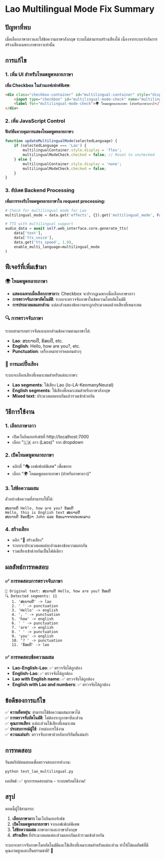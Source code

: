 # Lao Multilingual Mode Fix Summary

## ปัญหาที่พบ

เมื่อเลือกภาษาลาวและใส่ข้อความภาษาอังกฤษ ระบบไม่สามารถสร้างเสียงได้ เนื่องจากระบบจำกัดการสร้างเสียงเฉพาะภาษาลาวเท่านั้น

## การแก้ไข

### 1. เพิ่ม UI สำหรับโหมดพูดหลายภาษา

**เพิ่ม Checkbox ในส่วนเอฟเฟกต์พิเศษ:**
```html
<div class="checkbox-container" id="multilingual-container" style="display: none;">
    <input type="checkbox" id="multilingual-mode-check" name="multilingual_mode">
    <label for="multilingual-mode-check">🌍 โหมดพูดหลายภาษา (สำหรับภาษาลาว)</label>
</div>
```

### 2. เพิ่ม JavaScript Control

**ฟังก์ชันควบคุมการแสดงโหมดพูดหลายภาษา:**
```javascript
function updateMultilingualMode(selectedLanguage) {
    if (selectedLanguage === 'Lao') {
        multilingualContainer.style.display = 'flex';
        multilingualModeCheck.checked = false; // Reset to unchecked
    } else {
        multilingualContainer.style.display = 'none';
        multilingualModeCheck.checked = false;
    }
}
```

### 3. อัปเดต Backend Processing

**เพิ่มการรองรับโหมดพูดหลายภาษาใน request processing:**
```python
# Check for multilingual mode for Lao
multilingual_mode = data.get('effects', {}).get('multilingual_mode', False)

# TTS with multilingual support
audio_data = await self.web_interface.core.generate_tts(
    data['text'], 
    data['tts_voice'],
    data.get('tts_speed', 1.0),
    enable_multi_language=multilingual_mode
)
```

## ฟีเจอร์ที่เพิ่มเข้ามา

### 🌍 โหมดพูดหลายภาษา
- **แสดงเฉพาะเมื่อเลือกภาษาลาว**: Checkbox จะปรากฏเฉพาะเมื่อเลือกภาษาลาว
- **การตรวจจับภาษาอัตโนมัติ**: ระบบจะตรวจจับภาษาในข้อความโดยอัตโนมัติ
- **การประมวลผลแยกส่วน**: แต่ละส่วนของข้อความจะถูกประมวลผลด้วยเสียงที่เหมาะสม

### 🔍 การตรวจจับภาษา
ระบบสามารถตรวจจับและแยกส่วนข้อความตามภาษาได้:
- **Lao**: ສະບາຍດີ, ຂ້ອຍດີ, etc.
- **English**: Hello, how are you?, etc.
- **Punctuation**: เครื่องหมายวรรคตอนต่างๆ

### 🎤 การแมปปิ้งเสียง
ระบบจะเลือกเสียงที่เหมาะสมสำหรับแต่ละภาษา:
- **Lao segments**: ใช้เสียง Lao (lo-LA-KeomanyNeural)
- **English segments**: ใช้เสียงที่เหมาะสมสำหรับภาษาอังกฤษ
- **Mixed text**: ประมวลผลแยกกันแล้วรวมเข้าด้วยกัน

## วิธีการใช้งาน

### 1. เลือกภาษาลาว
- เปิดเว็บอินเทอร์เฟซที่ http://localhost:7000
- เลือก "🇱🇦 ลาว (Laos)" จาก dropdown

### 2. เปิดโหมดพูดหลายภาษา
- คลิกที่ "🎭 เอฟเฟกต์พิเศษ" เพื่อขยาย
- เลือก "🌍 โหมดพูดหลายภาษา (สำหรับภาษาลาว)"

### 3. ใส่ข้อความผสม
ตัวอย่างข้อความที่สามารถใช้ได้:
```
ສະບາຍດີ Hello, how are you? ຂ້ອຍດີ
Hello, this is English text ສະບາຍດີ
ສະບາຍດີ ຂ້ອຍຊື່ວ່າ John ແລະ ຂ້ອຍມາຈາກປະເທດລາວ
```

### 4. สร้างเสียง
- คลิก "🚀 สร้างเสียง"
- ระบบจะประมวลผลแต่ละส่วนของข้อความแยกกัน
- รวมเสียงเข้าด้วยกันเป็นไฟล์เดียว

## ผลลัพธ์การทดสอบ

### ✅ การทดสอบการตรวจจับภาษา
```
📝 Original text: ສະບາຍດີ Hello, how are you? ຂ້ອຍດີ
🔍 Detected segments: 11
   1. 'ສະບາຍດີ' -> lao
   2. ' ' -> punctuation
   3. 'Hello' -> english
   4. ', ' -> punctuation
   5. 'how' -> english
   6. ' ' -> punctuation
   7. 'are' -> english
   8. ' ' -> punctuation
   9. 'you' -> english
   10. '? ' -> punctuation
   11. 'ຂ້ອຍດີ' -> lao
```

### ✅ การทดสอบข้อความผสม
- **Lao-English-Lao**: ✅ ตรวจจับได้ถูกต้อง
- **English-Lao**: ✅ ตรวจจับได้ถูกต้อง
- **Lao with English name**: ✅ ตรวจจับได้ถูกต้อง
- **English with Lao and numbers**: ✅ ตรวจจับได้ถูกต้อง

## ข้อดีของการแก้ไข

✅ **ความยืดหยุ่น**: สามารถใช้ข้อความผสมภาษาได้  
✅ **การตรวจจับอัตโนมัติ**: ไม่ต้องระบุภาษาทีละส่วน  
✅ **คุณภาพเสียง**: แต่ละส่วนใช้เสียงที่เหมาะสม  
✅ **ประสบการณ์ผู้ใช้**: ง่ายต่อการใช้งาน  
✅ **ความแม่นยำ**: ตรวจจับภาษาด้วยอัลกอริทึมที่แม่นยำ  

## การทดสอบ

รันสคริปต์ทดสอบเพื่อตรวจสอบการทำงาน:
```bash
python test_lao_multilingual.py
```

ผลลัพธ์: ✅ ทุกการทดสอบผ่าน - ระบบพร้อมใช้งาน!

## สรุป

ตอนนี้ผู้ใช้สามารถ:
1. **เลือกภาษาลาว** ในเว็บอินเทอร์เฟซ
2. **เปิดโหมดพูดหลายภาษา** จากเอฟเฟกต์พิเศษ
3. **ใส่ข้อความผสม** ภาษาลาวและภาษาอังกฤษ
4. **สร้างเสียง** ที่ประมวลผลแต่ละส่วนแยกกันแล้วรวมเข้าด้วยกัน

ระบบจะตรวจจับภาษาโดยอัตโนมัติและใช้เสียงที่เหมาะสมสำหรับแต่ละส่วน ทำให้ได้ผลลัพธ์ที่มีคุณภาพสูงและเป็นธรรมชาติ! 🎉 
